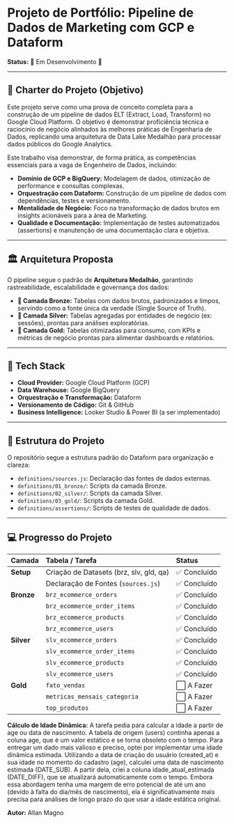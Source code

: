 # Projeto de Portfólio: Pipeline de Dados de Marketing com GCP e Dataform

**Status:** 🚧 Em Desenvolvimento 🚧

---

## 🎯 Charter do Projeto (Objetivo)

Este projeto serve como uma prova de conceito completa para a construção de um pipeline de dados ELT (Extract, Load, Transform) no Google Cloud Platform. O objetivo é demonstrar proficiência técnica e raciocínio de negócio alinhados às melhores práticas de Engenharia de Dados, replicando uma arquitetura de Data Lake Medalhão para processar dados públicos do Google Analytics.

Este trabalho visa demonstrar, de forma prática, as competências essenciais para a vaga de Engenheiro de Dados, incluindo:
- **Domínio de GCP e BigQuery:** Modelagem de dados, otimização de performance e consultas complexas.
- **Orquestração com Dataform:** Construção de um pipeline de dados com dependências, testes e versionamento.
- **Mentalidade de Negócio:** Foco na transformação de dados brutos em insights acionáveis para a área de Marketing.
- **Qualidade e Documentação:** Implementação de testes automatizados (assertions) e manutenção de uma documentação clara e objetiva.

---

## 🏛️ Arquitetura Proposta

O pipeline segue o padrão de **Arquitetura Medalhão**, garantindo rastreabilidade, escalabilidade e governança dos dados:

- **🥉 Camada Bronze:** Tabelas com dados brutos, padronizados e limpos, servindo como a fonte única da verdade (Single Source of Truth).
- **🥈 Camada Silver:** Tabelas agregadas por entidades de negócio (ex: sessões), prontas para análises exploratórias.
- **🥇 Camada Gold:** Tabelas otimizadas para consumo, com KPIs e métricas de negócio prontas para alimentar dashboards e relatórios.

---

## 🚀 Tech Stack

- **Cloud Provider:** Google Cloud Platform (GCP)
- **Data Warehouse:** Google BigQuery
- **Orquestração e Transformação:** Dataform
- **Versionamento de Código:** Git & GitHub
- **Business Intelligence:** Looker Studio & Power BI (a ser implementado)

---

## 📂 Estrutura do Projeto

O repositório segue a estrutura padrão do Dataform para organização e clareza:

- `definitions/sources.js`: Declaração das fontes de dados externas.
- `definitions/01_bronze/`: Scripts da camada Bronze.
- `definitions/02_silver/`: Scripts da camada Silver.
- `definitions/03_gold/`: Scripts da camada Gold.
- `definitions/assertions/`: Scripts de testes de qualidade de dados.

---
## 💻 Progresso do Projeto

| Camada | Tabela / Tarefa | Status |
| :--- | :--- | :--- |
| **Setup** | Criação de Datasets (brz, slv, gld, qa) | ✅ Concluído |
| | Declaração de Fontes (`sources.js`) | ✅ Concluído |
| **Bronze**| `brz_ecommerce_orders` | ✅ Concluído |
| | `brz_ecommerce_order_items` | ✅ Concluído |
| | `brz_ecommerce_products` | ✅ Concluído |
| | `brz_ecommerce_users` | ✅ Concluído |
| **Silver** | `slv_ecommerce_orders` | ✅ Concluído |
| | `slv_ecommerce_order_items` | ✅ Concluído |
| | `slv_ecommerce_products` | ✅ Concluído |
| | `slv_ecommerce_users` | ✅ Concluído |
| **Gold** | `fato_vendas` | ⬜ A Fazer |
| | `metricas_mensais_categoria` | ⬜ A Fazer |
| | `top_produtos` | ⬜ A Fazer |

**Cálculo de Idade Dinâmica:** A tarefa pedia para calcular a idade a partir de age ou data de nascimento. A tabela de origem (users) continha apenas a coluna age, que é um valor estático e se torna obsoleto com o tempo. Para entregar um dado mais valioso e preciso, optei por implementar uma idade dinâmica estimada. Utilizando a data de criação do usuário (created_at) e sua idade no momento do cadastro (age), calculei uma data de nascimento estimada (DATE_SUB). A partir dela, criei a coluna idade_atual_estimada (DATE_DIFF), que se atualizará automaticamente com o tempo. Embora essa abordagem tenha uma margem de erro potencial de até um ano (devido à falta do dia/mês de nascimento), ela é significativamente mais precisa para análises de longo prazo do que usar a idade estática original.

**Autor:** Allan Magno

